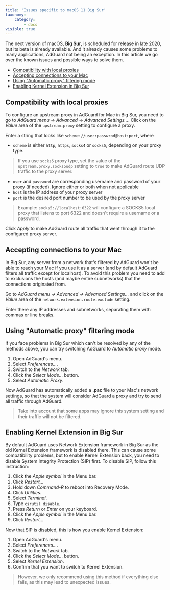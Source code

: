 ```yaml
---
title: 'Issues specific to macOS 11 Big Sur'
taxonomy:
    category:
        - docs
visible: true
---
```


The next version of macOS, **Big Sur**, is scheduled for release in late 2020, but its beta is already available. And it already causes some problems to many applications, AdGuard not being an exception. In this article we go over the known issues and possible ways to solve them.

* [Compatibility with local proxies](#local-proxies)
* [Accepting connections to your Mac](#accepting-connections)
* [Using "Automatic proxy" filtering mode](#automatic-proxy)
* [Enabling Kernel Extension in Big Sur](#kernel-extension)


<a htef="local-proxies"></a>

## Compatibility with local proxies

To configure an upstream proxy in AdGuard for Mac in Big Sur, you need to go to *AdGuard menu -> Advanced -> Advanced Settings...*. Click on the *Value* area of the `upstream.proxy` setting to configure a proxy.

<Screenshot>

Enter a string that looks like `scheme://user:passwrod@host:port`, where

* `scheme` is either `http`, `https`, `socks4` or `socks5`, depending on your proxy type.

>If you use `socks5` proxy type, set the value of the `upstream.proxy.socks5udp` setting to `true` to make AdGuard route UDP traffic to the proxy server.

* `user` and `password` are corresponding username and password of your proxy (if needed). Ignore either or both when not applicable
* `host` is the IP address of your proxy server 
* `port` is the desired port number to be used by the proxy server

>Example: `socks5://localhost:6322` will configure a SOCKS5 local proxy that listens to port 6322 and doesn't require a username or a password.

Click *Apply* to make AdGuard route all traffic that went through it to the configured proxy server.


<a href="accepting-connections"></a>

## Accepting connections to your Mac

In Big Sur, any server from a network that's filtered by AdGuard won't be able to reach your Mac if you use it as a server (and by default AdGuard filters all traffic except for localhost). To avoid this problem you need to add to exclusions the hosts (and maybe entire subnetworks) that the connections originated from.

Go to *AdGuard menu -> Advanced -> Advanced Settings...* and click on the *Value* area of the `network.extension.route.exclude` setting.

<Screenshot>

Enter there any IP addresses and subnetworks, separating them with commas or line breaks.


<a href="automatic-proxy"></a>

## Using "Automatic proxy" filtering mode

If you face problems in Big Sur which can't be resolved by any of the methods above, you can try switching AdGuard to *Automatic proxy* mode.

1) Open AdGuard's menu.
2) Select *Preferences...*. 
3) Switch to the *Network* tab. 
4) Click the *Select Mode...* button.
5) Select *Automatic Proxy*.

<Screenshot>

Now AdGuard has automatically added a **.pac** file to your Mac's network settings, so that the system will consider AdGuard a proxy and try to send all traffic through AdGuard.

>Take into account that some apps may ignore this system setting and their traffic will not be filtered.


<a href="kernel-extension"></a>

## Enabling Kernel Extension in Big Sur

By default AdGuard uses Network Extension framework in Big Sur as the old Kernel Extension framework is disabled there. This can cause some compatibility problems, but to enable Kernel Extension back, you need to disable System Integrity Protection (SIP) first. To disable SIP, follow this instruction:

1) Click the *Apple symbol* in the Menu bar.
2) Click *Restart…*
3) Hold down *Command-R* to reboot into Recovery Mode.
4) Click *Utilities*.
5) Select *Terminal*.
6) Type `csrutil disable`.
7) Press *Return* or *Enter* on your keyboard.
8) Click the *Apple symbol* in the Menu bar.
9) Click *Restart…*

Now that SIP is disabled, this is how you enable Kernel Extension:

<Screenshot>

1) Open AdGuard's menu.
2) Select *Preferences...*. 
3) Switch to the *Network* tab. 
4) Click the *Select Mode...* button.
5) Select *Kernel Extension*.
6) Confirm that you want to switch to Kernel Extension. 

>However, we only recommend using this method if everything else fails, as this may lead to unexpected issues.